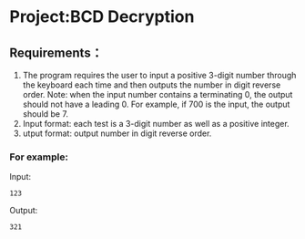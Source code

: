 # Project:BCD Decryption

## Requirements： 
1. The program requires the user to input a positive 3-digit number through the keyboard each time and then outputs the number in digit reverse order. Note: when the input number contains a terminating 0, the output should not have a leading 0. For example, if 700 is the input, the output should be 7.
2. Input format: each test is a 3-digit number as well as a positive integer. 
3. utput format: output number in digit reverse order.

### For example: 
Input:
```
123
```
Output:
```
321
```
